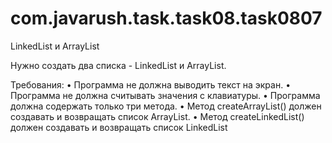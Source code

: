 # com.javarush.task.task08.task0807
LinkedList и ArrayList

Нужно создать два списка - LinkedList и ArrayList.

Требования:
•	Программа не должна выводить текст на экран.
•	Программа не должна считывать значения с клавиатуры.
•	Программа должна содержать только три метода.
•	Метод createArrayList() должен создавать и возвращать список ArrayList.
•	Метод createLinkedList() должен создавать и возвращать список LinkedList
